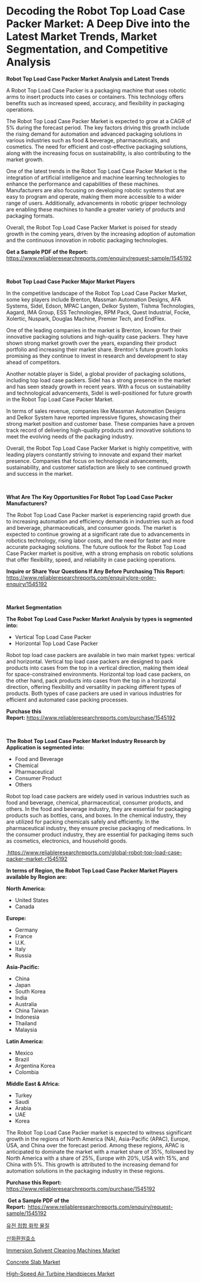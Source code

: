 <p><h1>Decoding the Robot Top Load Case Packer Market: A Deep Dive into the Latest Market Trends, Market Segmentation, and Competitive Analysis</h1></p><p><strong>Robot Top Load Case Packer Market Analysis and Latest Trends</strong></p>
<p><p>A Robot Top Load Case Packer is a packaging machine that uses robotic arms to insert products into cases or containers. This technology offers benefits such as increased speed, accuracy, and flexibility in packaging operations.</p><p>The Robot Top Load Case Packer Market is expected to grow at a CAGR of 5% during the forecast period. The key factors driving this growth include the rising demand for automation and advanced packaging solutions in various industries such as food & beverage, pharmaceuticals, and cosmetics. The need for efficient and cost-effective packaging solutions, along with the increasing focus on sustainability, is also contributing to the market growth.</p><p>One of the latest trends in the Robot Top Load Case Packer Market is the integration of artificial intelligence and machine learning technologies to enhance the performance and capabilities of these machines. Manufacturers are also focusing on developing robotic systems that are easy to program and operate, making them more accessible to a wider range of users. Additionally, advancements in robotic gripper technology are enabling these machines to handle a greater variety of products and packaging formats.</p><p>Overall, the Robot Top Load Case Packer Market is poised for steady growth in the coming years, driven by the increasing adoption of automation and the continuous innovation in robotic packaging technologies.</p></p>
<p><strong>Get a Sample PDF of the Report:&nbsp;</strong> <a href="https://www.reliableresearchreports.com/enquiry/request-sample/1545192">https://www.reliableresearchreports.com/enquiry/request-sample/1545192</a></p>
<p>&nbsp;</p>
<p><strong>Robot Top Load Case Packer Major Market Players</strong></p>
<p><p>In the competitive landscape of the Robot Top Load Case Packer Market, some key players include Brenton, Massman Automation Designs, AFA Systems, Sidel, Edson, MPAC Langen, Delkor System, Tishma Technologies, Aagard, IMA Group, ESS Technologies, RPM Pack, Quest Industrial, Focke, Xolertic, Nuspark, Douglas Machine, Premier Tech, and EndFlex.</p><p>One of the leading companies in the market is Brenton, known for their innovative packaging solutions and high-quality case packers. They have shown strong market growth over the years, expanding their product portfolio and increasing their market share. Brenton's future growth looks promising as they continue to invest in research and development to stay ahead of competitors.</p><p>Another notable player is Sidel, a global provider of packaging solutions, including top load case packers. Sidel has a strong presence in the market and has seen steady growth in recent years. With a focus on sustainability and technological advancements, Sidel is well-positioned for future growth in the Robot Top Load Case Packer Market.</p><p>In terms of sales revenue, companies like Massman Automation Designs and Delkor System have reported impressive figures, showcasing their strong market position and customer base. These companies have a proven track record of delivering high-quality products and innovative solutions to meet the evolving needs of the packaging industry.</p><p>Overall, the Robot Top Load Case Packer Market is highly competitive, with leading players constantly striving to innovate and expand their market presence. Companies that focus on technological advancements, sustainability, and customer satisfaction are likely to see continued growth and success in the market.</p></p>
<p>&nbsp;</p>
<p><strong>What Are The Key Opportunities For Robot Top Load Case Packer Manufacturers?</strong></p>
<p><p>The Robot Top Load Case Packer market is experiencing rapid growth due to increasing automation and efficiency demands in industries such as food and beverage, pharmaceuticals, and consumer goods. The market is expected to continue growing at a significant rate due to advancements in robotics technology, rising labor costs, and the need for faster and more accurate packaging solutions. The future outlook for the Robot Top Load Case Packer market is positive, with a strong emphasis on robotic solutions that offer flexibility, speed, and reliability in case packing operations.</p></p>
<p><strong>Inquire or Share Your Questions If Any Before Purchasing This Report:</strong> <a href="https://www.reliableresearchreports.com/enquiry/pre-order-enquiry/1545192">https://www.reliableresearchreports.com/enquiry/pre-order-enquiry/1545192</a></p>
<p>&nbsp;</p>
<p><strong>Market Segmentation</strong></p>
<p><strong>The Robot Top Load Case Packer Market Analysis by types is segmented into:</strong></p>
<p><ul><li>Vertical Top Load Case Packer</li><li>Horizontal Top Load Case Packer</li></ul></p>
<p><p>Robot top load case packers are available in two main market types: vertical and horizontal. Vertical top load case packers are designed to pack products into cases from the top in a vertical direction, making them ideal for space-constrained environments. Horizontal top load case packers, on the other hand, pack products into cases from the top in a horizontal direction, offering flexibility and versatility in packing different types of products. Both types of case packers are used in various industries for efficient and automated case packing processes.</p></p>
<p><strong>Purchase this Report:&nbsp;</strong><a href="https://www.reliableresearchreports.com/purchase/1545192">https://www.reliableresearchreports.com/purchase/1545192</a></p>
<p>&nbsp;</p>
<p><strong>The Robot Top Load Case Packer Market Industry Research by Application is segmented into:</strong></p>
<p><ul><li>Food and Beverage</li><li>Chemical</li><li>Pharmaceutical</li><li>Consumer Product</li><li>Others</li></ul></p>
<p><p>Robot top load case packers are widely used in various industries such as food and beverage, chemical, pharmaceutical, consumer products, and others. In the food and beverage industry, they are essential for packaging products such as bottles, cans, and boxes. In the chemical industry, they are utilized for packing chemicals safely and efficiently. In the pharmaceutical industry, they ensure precise packaging of medications. In the consumer product industry, they are essential for packaging items such as cosmetics, electronics, and household goods.</p></p>
<p><a href="https://www.reliableresearchreports.com/global-robot-top-load-case-packer-market-r1545192">&nbsp;https://www.reliableresearchreports.com/global-robot-top-load-case-packer-market-r1545192</a></p>
<p><strong>In terms of Region, the Robot Top Load Case Packer Market Players available by Region are:</strong></p>
<p>
    <p> <strong> North America: </strong>
        <ul>
            <li>United States</li>
            <li>Canada</li>
        </ul>
        </p> 
    <p> <strong> Europe: </strong>
        <ul>
            <li>Germany</li>
            <li>France</li>
            <li>U.K.</li>
            <li>Italy</li>
            <li>Russia</li>
        </ul>
        </p> 
    <p> <strong> Asia-Pacific: </strong>
        <ul>
            <li>China</li>
            <li>Japan</li>
            <li>South Korea</li>
            <li>India</li>
            <li>Australia</li>
            <li>China Taiwan</li>
            <li>Indonesia</li>
            <li>Thailand</li>
            <li>Malaysia</li>
        </ul>
        </p> 
    <p> <strong> Latin America: </strong>
        <ul>
            <li>Mexico</li>
            <li>Brazil</li>
            <li>Argentina Korea</li>
            <li>Colombia</li>
        </ul>
        </p> 
    <p> <strong> Middle East & Africa: </strong>
        <ul>
            <li>Turkey</li>
            <li>Saudi</li>
            <li>Arabia</li>
            <li>UAE</li>
            <li>Korea</li>
        </ul>
    </p>
    </p>
<p><p>The Robot Top Load Case Packer market is expected to witness significant growth in the regions of North America (NA), Asia-Pacific (APAC), Europe, USA, and China over the forecast period. Among these regions, APAC is anticipated to dominate the market with a market share of 35%, followed by North America with a share of 25%, Europe with 20%, USA with 15%, and China with 5%. This growth is attributed to the increasing demand for automation solutions in the packaging industry in these regions.</p></p>
<p><strong>Purchase this Report: </strong><a href="https://www.reliableresearchreports.com/purchase/1545192">https://www.reliableresearchreports.com/purchase/1545192</a></p>
<p>&nbsp;<strong>Get a Sample PDF of the Report:&nbsp;&nbsp;</strong><a href="https://www.reliableresearchreports.com/enquiry/request-sample/1545192">https://www.reliableresearchreports.com/enquiry/request-sample/1545192</a></p>
<p><strong></strong></p>
<p><p><a href="https://github.com/Howaoole34545/Market-Research-Report-List-1/blob/main/310192836609.md">유전 접합 화학 물질</a></p><p><a href="https://github.com/JackieFauhey9089475/Market-Research-Report-List-1/blob/main/873432936610.md">산화환원효소</a></p><p><a href="https://github.com/RichRobinson5/Market-Research-Report-List-4/blob/main/immersion-solvent-cleaning-machines-market.md">Immersion Solvent Cleaning Machines Market</a></p><p><a href="https://issuu.com/reportprime-2/docs/concrete-slab-market-size-2030.pptx">Concrete Slab Market</a></p><p><a href="https://github.com/singletonthaxterkelliehr2df/Market-Research-Report-List-2/blob/main/high-speed-air-turbine-handpieces-market.md">High-Speed Air Turbine Handpieces Market</a></p></p>